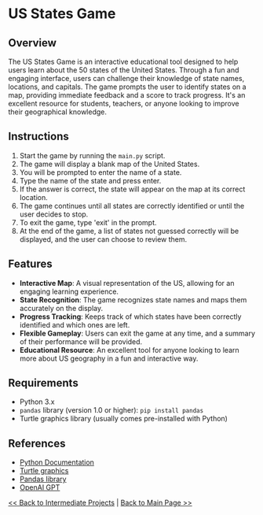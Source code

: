 # US States Game

## Overview

The US States Game is an interactive educational tool designed to help users learn about the 50 states of the United States. Through a fun and engaging interface, users can challenge their knowledge of state names, locations, and capitals. The game prompts the user to identify states on a map, providing immediate feedback and a score to track progress. It's an excellent resource for students, teachers, or anyone looking to improve their geographical knowledge.

## Instructions

1. Start the game by running the `main.py` script.
2. The game will display a blank map of the United States.
3. You will be prompted to enter the name of a state.
4. Type the name of the state and press enter.
5. If the answer is correct, the state will appear on the map at its correct location.
6. The game continues until all states are correctly identified or until the user decides to stop.
7. To exit the game, type 'exit' in the prompt.
8. At the end of the game, a list of states not guessed correctly will be displayed, and the user can choose to review them.

## Features

- **Interactive Map**: A visual representation of the US, allowing for an engaging learning experience.
- **State Recognition**: The game recognizes state names and maps them accurately on the display.
- **Progress Tracking**: Keeps track of which states have been correctly identified and which ones are left.
- **Flexible Gameplay**: Users can exit the game at any time, and a summary of their performance will be provided.
- **Educational Resource**: An excellent tool for anyone looking to learn more about US geography in a fun and interactive way.

## Requirements

- Python 3.x
- `pandas` library (version 1.0 or higher): `pip install pandas`
- Turtle graphics library (usually comes pre-installed with Python)

## References

- [Python Documentation](https://docs.python.org/3/)
- [Turtle graphics](https://docs.python.org/3/library/turtle.html)
- [Pandas library](https://pandas.pydata.org/)
- [OpenAI GPT](https://www.openai.com/)

[<< Back to Intermediate Projects](https://github.com/ErkanHatipoglu/100-days-of-code/tree/main/intermediate_projects) | [Back to Main Page >>](https://github.com/ErkanHatipoglu/100-days-of-code)
